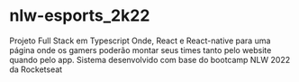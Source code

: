 # nlw-esports_2k22
Projeto Full Stack em Typescript Onde, React e React-native para uma página onde os gamers poderão montar seus times tanto pelo website quando pelo app. Sistema desenvolvido com base do bootcamp NLW 2022 da Rocketseat

